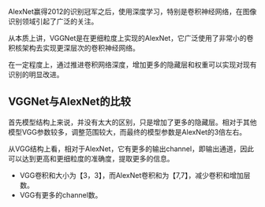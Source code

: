 AlexNet赢得2012的识别冠军之后，使用深度学习，特别是卷积神经网络，在图像识别领域引起了广泛的关注。

从本质上讲，VGGNet是在更细粒度上实现的AlexNet，它广泛使用了非常小的卷积核架构去实现更深层次的卷积神经网络。

在一定程度上，通过推进卷积网络深度，增加更多的隐藏层和权重可以实现对现有识别的明显改进。
## VGGNet与AlexNet的比较
首先模型结构上来说，并没有太大的区别，只是增加了更多的隐藏层。相对于其他模型VGG参数较多，调整范围较大，而最终的模型参数是AlexNet的3倍左右。

从VGG结构上看，相对于AlexNet，它有更多的输出channel，即输出通道，因此可以达到更高和更细粒度的准确度，提取更多的信息。
- VGG卷积和大小为【3，3】，而AlexNet卷积和为【7,7】，减少卷积和增加层数。
- VGG有更多的channel数。
